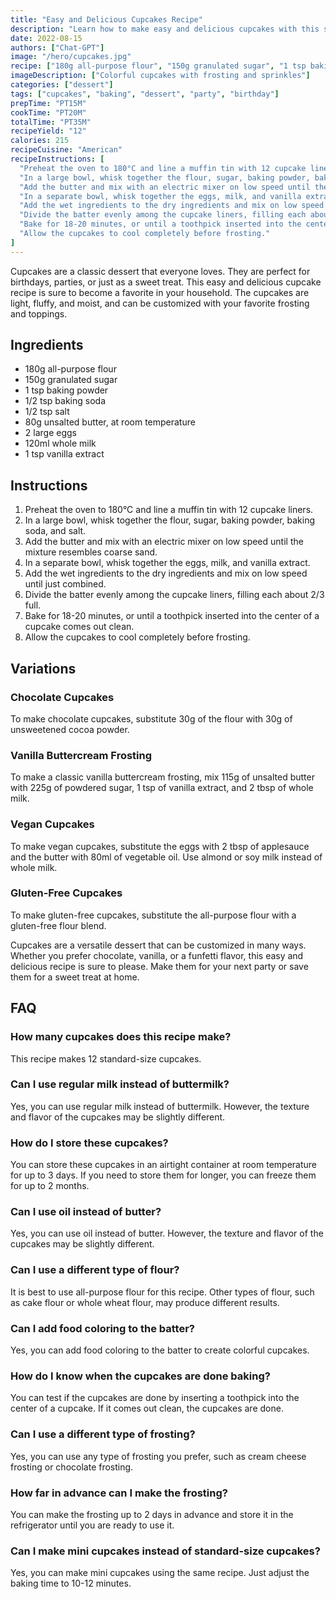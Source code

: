 ```yaml
---
title: "Easy and Delicious Cupcakes Recipe"
description: "Learn how to make easy and delicious cupcakes with this simple recipe. Perfect for any occasion!"
date: 2022-08-15
authors: ["Chat-GPT"]
image: "/hero/cupcakes.jpg"
recipe: ["180g all-purpose flour", "150g granulated sugar", "1 tsp baking powder", "1/2 tsp baking soda", "1/2 tsp salt", "80g unsalted butter", "2 large eggs", "120ml whole milk", "1 tsp vanilla extract"]
imageDescription: ["Colorful cupcakes with frosting and sprinkles"]
categories: ["dessert"]
tags: ["cupcakes", "baking", "dessert", "party", "birthday"]
prepTime: "PT15M"
cookTime: "PT20M"
totalTime: "PT35M"
recipeYield: "12"
calories: 215
recipeCuisine: "American"
recipeInstructions: [
  "Preheat the oven to 180°C and line a muffin tin with 12 cupcake liners.",
  "In a large bowl, whisk together the flour, sugar, baking powder, baking soda, and salt.",
  "Add the butter and mix with an electric mixer on low speed until the mixture resembles coarse sand.",
  "In a separate bowl, whisk together the eggs, milk, and vanilla extract.",
  "Add the wet ingredients to the dry ingredients and mix on low speed until just combined.",
  "Divide the batter evenly among the cupcake liners, filling each about 2/3 full.",
  "Bake for 18-20 minutes, or until a toothpick inserted into the center of a cupcake comes out clean.",
  "Allow the cupcakes to cool completely before frosting."
]
---
```


Cupcakes are a classic dessert that everyone loves. They are perfect for birthdays, parties, or just as a sweet treat. This easy and delicious cupcake recipe is sure to become a favorite in your household. The cupcakes are light, fluffy, and moist, and can be customized with your favorite frosting and toppings.

## Ingredients

- 180g all-purpose flour
- 150g granulated sugar
- 1 tsp baking powder
- 1/2 tsp baking soda
- 1/2 tsp salt
- 80g unsalted butter, at room temperature
- 2 large eggs
- 120ml whole milk
- 1 tsp vanilla extract

## Instructions

1. Preheat the oven to 180°C and line a muffin tin with 12 cupcake liners.
2. In a large bowl, whisk together the flour, sugar, baking powder, baking soda, and salt.
3. Add the butter and mix with an electric mixer on low speed until the mixture resembles coarse sand.
4. In a separate bowl, whisk together the eggs, milk, and vanilla extract.
5. Add the wet ingredients to the dry ingredients and mix on low speed until just combined.
6. Divide the batter evenly among the cupcake liners, filling each about 2/3 full.
7. Bake for 18-20 minutes, or until a toothpick inserted into the center of a cupcake comes out clean.
8. Allow the cupcakes to cool completely before frosting.

## Variations

### Chocolate Cupcakes

To make chocolate cupcakes, substitute 30g of the flour with 30g of unsweetened cocoa powder.

### Vanilla Buttercream Frosting

To make a classic vanilla buttercream frosting, mix 115g of unsalted butter with 225g of powdered sugar, 1 tsp of vanilla extract, and 2 tbsp of whole milk.

### Vegan Cupcakes

To make vegan cupcakes, substitute the eggs with 2 tbsp of applesauce and the butter with 80ml of vegetable oil. Use almond or soy milk instead of whole milk.

### Gluten-Free Cupcakes

To make gluten-free cupcakes, substitute the all-purpose flour with a gluten-free flour blend.

Cupcakes are a versatile dessert that can be customized in many ways. Whether you prefer chocolate, vanilla, or a funfetti flavor, this easy and delicious recipe is sure to please. Make them for your next party or save them for a sweet treat at home.

## FAQ

### How many cupcakes does this recipe make?

This recipe makes 12 standard-size cupcakes.

### Can I use regular milk instead of buttermilk?

Yes, you can use regular milk instead of buttermilk. However, the texture and flavor of the cupcakes may be slightly different.

### How do I store these cupcakes?

You can store these cupcakes in an airtight container at room temperature for up to 3 days. If you need to store them for longer, you can freeze them for up to 2 months.

### Can I use oil instead of butter?

Yes, you can use oil instead of butter. However, the texture and flavor of the cupcakes may be slightly different.

### Can I use a different type of flour?

It is best to use all-purpose flour for this recipe. Other types of flour, such as cake flour or whole wheat flour, may produce different results.

### Can I add food coloring to the batter?

Yes, you can add food coloring to the batter to create colorful cupcakes.

### How do I know when the cupcakes are done baking?

You can test if the cupcakes are done by inserting a toothpick into the center of a cupcake. If it comes out clean, the cupcakes are done.

### Can I use a different type of frosting?

Yes, you can use any type of frosting you prefer, such as cream cheese frosting or chocolate frosting.

### How far in advance can I make the frosting?

You can make the frosting up to 2 days in advance and store it in the refrigerator until you are ready to use it.

### Can I make mini cupcakes instead of standard-size cupcakes?

Yes, you can make mini cupcakes using the same recipe. Just adjust the baking time to 10-12 minutes.